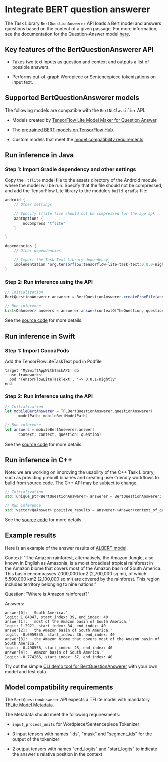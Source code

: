 # Integrate BERT question answerer

The Task Library `BertQuestionAnswerer` API loads a Bert model and answers
questions based on the content of a given passage. For more information, see the
documentation for the Question-Answer model
<a href="../../models/bert_qa/overview.md">here</a>.

## Key features of the BertQuestionAnswerer API

*   Takes two text inputs as question and context and outputs a list of possible
    answers.

*   Performs out-of-graph Wordpiece or Sentencepiece tokenizations on input
    text.

## Supported BertQuestionAnswerer models

The following models are compatible with the `BertNLClassifier` API.

*   Models created by
    [TensorFlow Lite Model Maker for Question Answer](https://www.tensorflow.org/lite/tutorials/model_maker_question_answer).

*   The
    [pretrained BERT models on TensorFlow Hub](https://tfhub.dev/tensorflow/collections/lite/task-library/bert-question-answerer/1).

*   Custom models that meet the
    [model compatibility requirements](#model-compatibility-requirements).

## Run inference in Java

### Step 1: Import Gradle dependency and other settings

Copy the `.tflite` model file to the assets directory of the Android module
where the model will be run. Specify that the file should not be compressed, and
add the TensorFlow Lite library to the module’s `build.gradle` file:

```java
android {
    // Other settings

    // Specify tflite file should not be compressed for the app apk
    aaptOptions {
        noCompress "tflite"
    }

}

dependencies {
    // Other dependencies

    // Import the Task Text Library dependency
    implementation 'org.tensorflow:tensorflow-lite-task-text:0.0.0-nightly'
}
```

### Step 2: Run inference using the API

```java
// Initialization
BertQuestionAnswerer answerer = BertQuestionAnswerer.createFromFile(androidContext, modelFile);

// Run inference
List<QaAnswer> answers = answerer.answer(contextOfTheQuestion, questionToAsk);
```

See the
[source code](https://github.com/tensorflow/tflite-support/blob/master/tensorflow_lite_support/java/src/java/org/tensorflow/lite/task/text/qa/BertQuestionAnswerer.java)
for more details.

## Run inference in Swift

### Step 1: Import CocoaPods

Add the TensorFlowLiteTaskText pod in Podfile

```
target 'MySwiftAppWithTaskAPI' do
  use_frameworks!
  pod 'TensorFlowLiteTaskText', '~> 0.0.1-nightly'
end
```

### Step 2: Run inference using the API

```swift
// Initialization
let mobileBertAnswerer = TFLBertQuestionAnswerer.questionAnswerer(
      modelPath: mobileBertModelPath)

// Run inference
let answers = mobileBertAnswerer.answer(
      context: context, question: question)
```

See the
[source code](https://github.com/tensorflow/tflite-support/blob/master/tensorflow_lite_support/ios/task/text/qa/Sources/TFLBertQuestionAnswerer.h)
for more details.

## Run inference in C++

Note: we are working on improving the usability of the C++ Task Library, such as
providing prebuilt binaries and creating user-friendly workflows to build from
source code. The C++ API may be subject to change.

```c++
// Initialization
std::unique_ptr<BertQuestionAnswerer> answerer = BertQuestionAnswerer::CreateFromFile(model_file).value();

// Run inference
std::vector<QaAnswer> positive_results = answerer->Answer(context_of_question, question_to_ask);
```

See the
[source code](https://github.com/tensorflow/tflite-support/blob/master/tensorflow_lite_support/cc/task/text/qa/bert_question_answerer.h)
for more details.

## Example results

Here is an example of the answer results of
[ALBERT model](https://tfhub.dev/tensorflow/lite-model/albert_lite_base/squadv1/1).

Context: "The Amazon rainforest, alternatively, the Amazon Jungle, also known in
English as Amazonia, is a moist broadleaf tropical rainforest in the Amazon
biome that covers most of the Amazon basin of South America. This basin
encompasses 7,000,000 km2 (2,700,000 sq mi), of which
5,500,000 km2 (2,100,000 sq mi) are covered by the rainforest. This region
includes territory belonging to nine nations."

Question: "Where is Amazon rainforest?"

Answers:

```
answer[0]:  'South America.'
logit: 1.84847, start_index: 39, end_index: 40
answer[1]:  'most of the Amazon basin of South America.'
logit: 1.2921, start_index: 34, end_index: 40
answer[2]:  'the Amazon basin of South America.'
logit: -0.0959535, start_index: 36, end_index: 40
answer[3]:  'the Amazon biome that covers most of the Amazon basin of South America.'
logit: -0.498558, start_index: 28, end_index: 40
answer[4]:  'Amazon basin of South America.'
logit: -0.774266, start_index: 37, end_index: 40

```

Try out the simple
[CLI demo tool for BertQuestionAnswerer](https://github.com/tensorflow/tflite-support/blob/master/tensorflow_lite_support/examples/task/text/desktop/README.md#bert-question-answerer)
with your own model and test data.

## Model compatibility requirements

The `BertQuestionAnswerer` API expects a TFLite model with mandatory
[TFLite Model Metadata](../../convert/metadata.md).

The Metadata should meet the following requiresments:

*   `input_process_units` for Wordpiece/Sentencepiece Tokenizer

*   3 input tensors with names "ids", "mask" and "segment_ids" for the output of
    the tokenizer

*   2 output tensors with names "end_logits" and "start_logits" to indicate the
    answer's relative position in the context
